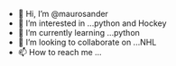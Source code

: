 - 👋 Hi, I’m @maurosander
- 👀 I’m interested in ...python and Hockey
- 🌱 I’m currently learning ...python 
- 💞️ I’m looking to collaborate on ...NHL
- 📫 How to reach me ...

<!---
maurosander/maurosander is a ✨ special ✨ repository because its `README.md` (this file) appears on your GitHub profile.
You can click the Preview link to take a look at your changes.
--->
